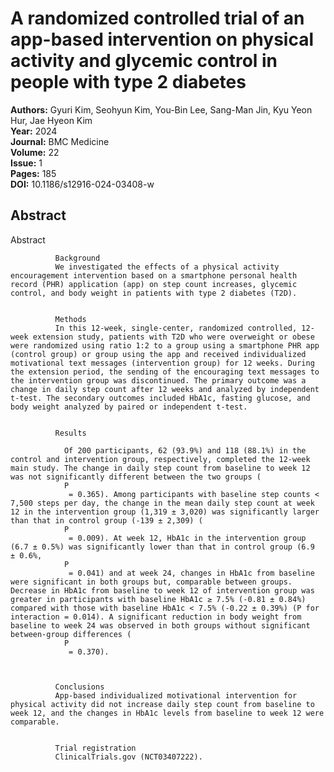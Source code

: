 # A randomized controlled trial of an app-based intervention on physical activity and glycemic control in people with type 2 diabetes

**Authors:** Gyuri Kim, Seohyun Kim, You-Bin Lee, Sang-Man Jin, Kyu Yeon Hur, Jae Hyeon Kim  
**Year:** 2024  
**Journal:** BMC Medicine  
**Volume:** 22  
**Issue:** 1  
**Pages:** 185  
**DOI:** 10.1186/s12916-024-03408-w  

## Abstract
Abstract
            
              Background
              We investigated the effects of a physical activity encouragement intervention based on a smartphone personal health record (PHR) application (app) on step count increases, glycemic control, and body weight in patients with type 2 diabetes (T2D).
            
            
              Methods
              In this 12-week, single-center, randomized controlled, 12-week extension study, patients with T2D who were overweight or obese were randomized using ratio 1:2 to a group using a smartphone PHR app (control group) or group using the app and received individualized motivational text messages (intervention group) for 12 weeks. During the extension period, the sending of the encouraging text messages to the intervention group was discontinued. The primary outcome was a change in daily step count after 12 weeks and analyzed by independent t-test. The secondary outcomes included HbA1c, fasting glucose, and body weight analyzed by paired or independent t-test.
            
            
              Results
              
                Of 200 participants, 62 (93.9%) and 118 (88.1%) in the control and intervention group, respectively, completed the 12-week main study. The change in daily step count from baseline to week 12 was not significantly different between the two groups (
                P
                 = 0.365). Among participants with baseline step counts < 7,500 steps per day, the change in the mean daily step count at week 12 in the intervention group (1,319 ± 3,020) was significantly larger than that in control group (-139 ± 2,309) (
                P
                 = 0.009). At week 12, HbA1c in the intervention group (6.7 ± 0.5%) was significantly lower than that in control group (6.9 ± 0.6%,
                P
                 = 0.041) and at week 24, changes in HbA1c from baseline were significant in both groups but, comparable between groups. Decrease in HbA1c from baseline to week 12 of intervention group was greater in participants with baseline HbA1c ≥ 7.5% (-0.81 ± 0.84%) compared with those with baseline HbA1c < 7.5% (-0.22 ± 0.39%) (P for interaction = 0.014). A significant reduction in body weight from baseline to week 24 was observed in both groups without significant between-group differences (
                P
                 = 0.370).
              
            
            
              Conclusions
              App-based individualized motivational intervention for physical activity did not increase daily step count from baseline to week 12, and the changes in HbA1c levels from baseline to week 12 were comparable.
            
            
              Trial registration
              ClinicalTrials.gov (NCT03407222).

